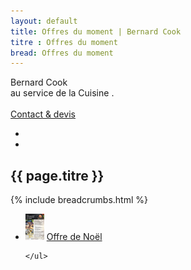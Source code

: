 ```yaml
---
layout: default
title: Offres du moment | Bernard Cook
titre : Offres du moment
bread: Offres du moment
---
```

<section class="banner" style="background-image: url(assets/images/banner-bernardcook-min.jpeg);">
  <div class="container">
    <span class="titre-banner mini">Bernard Cook<br>
    <span class="">au service de la Cuisine .</span></span>
    <br><br>
    <a class="btn btn-flat" href="/contact.html">Contact & devis</a>
    <ul class="social-shares">
      <a href="{{site.social_links.facebook}}" target="_blank"><li><i class="fa fa-facebook"></i></li></a>
      <a href="{{site.social_links.instagram}}" target="_blank"><li><i class="fa fa-instagram" aria-hidden="true"></i></li></a>
    </ul>
  </div>
  <h1 class="titre-page">{{ page.titre }}</h1>
</section>

<div class="">
  <div class="sub-banner inside">
    {% include breadcrumbs.html %}
  </div>
</div>
<section class="inside">
    <ul class="grid-3">
      <li class="grid-item">
        <img src="/assets/images/offres/offre-coffret-noel.jpeg" width="30">
        <a href="/assets/images/offres/offre-coffret-noel.pdf">Offre de Noël</a>
      </li>
      
    </ul>
</section>